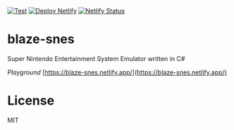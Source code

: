 [![Test](https://github.com/kamiyaowl/blaze-snes/workflows/Test/badge.svg)](https://github.com/kamiyaowl/blaze-snes/actions?query=workflow%3ATest)
[![Deploy Netlify](https://github.com/kamiyaowl/blaze-snes/workflows/Deploy%20Netlify/badge.svg)](https://github.com/kamiyaowl/blaze-snes/actions?query=workflow%3A%22Deploy+Netlify%22)
[![Netlify Status](https://api.netlify.com/api/v1/badges/7b1b9050-5a0f-4bba-a2a4-c55f295d4e19/deploy-status)](https://app.netlify.com/sites/blaze-snes/deploys)

# blaze-snes
Super Nintendo Entertainment System Emulator written in C#

*Playground*
[https://blaze-snes.netlify.app/](https://blaze-snes.netlify.app/)

# License

MIT

